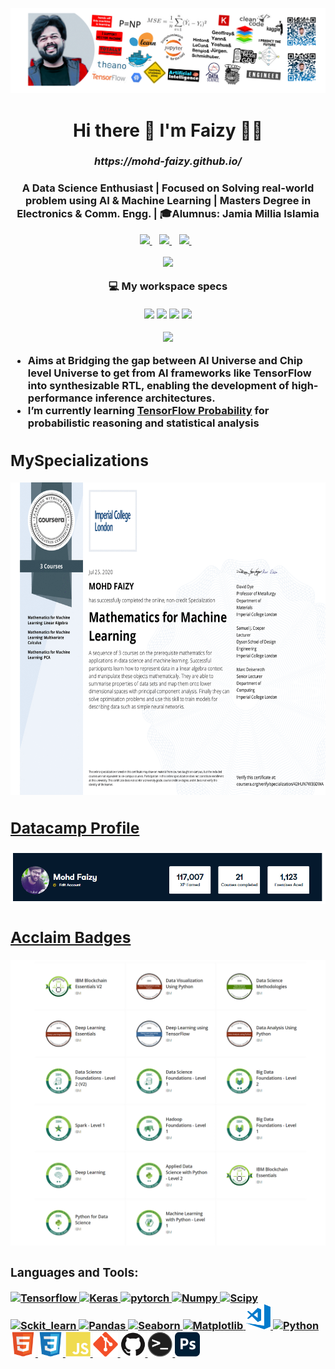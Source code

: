 <p align='center'>
  <a href="#"><img src="https://github.com/mohd-faizy/mohd-faizy/blob/main/mohd-faizy/head.png"></a>
</p>

<h1 align='center'>
  Hi there 👋 I'm Faizy 👨‍💻
</h1>

<h3 align='center'><strong><em>https://mohd-faizy.github.io/</em></strong><h3>

<p align='center'>
  A <b>Data Science</b> Enthusiast | Focused on Solving real-world problem using <b>AI</b> & <b>Machine Learning<b> | <b>Masters Degree in Electronics & Comm. Engg.</b> | 🎓Alumnus: Jamia Millia Islamia
</p>

<p align='center'>
  
  <!--<a href="https://wa.me/5518996643974?text=Olá!%20Alexandre">
    <img src="https://img.shields.io/badge/WHATSAPP-%2325D366.svg?&style=for-the-badge&logo=whatsapp&logoColor=white" />    
  </a>&nbsp;&nbsp;-->
  <a href="https://twitter.com/intent/follow?original_referer=https%3A%2F%2Fgithub.com%2FcodeSTACKr&screen_name=F4izy">
    <img src="https://img.shields.io/twitter/follow/F4izy?color=1DA1F2&logo=twitter&style=for-the-badge" />
  </a>&nbsp;&nbsp;
  <a href="https://www.linkedin.com/in/mohd-faizy/">
    <img src="https://img.shields.io/badge/linkedin-%230077B5.svg?&style=for-the-badge&logo=linkedin&logoColor=white" />        
  </a>&nbsp;&nbsp;
  <a href="https://ai.stackexchange.com/users/36737/faizy">
    <img src="https://img.shields.io/badge/stack%20overflow-FE7A16?logo=stack-overflow&logoColor=white&style=for-the-badge" />        
  </a>&nbsp;&nbsp;
  
</p>

<p align='center'>
  <a href="#"><img src="https://github-readme-stats.vercel.app/api?username=mohd-faizy&show_icons=true&count_private=true&theme=dark" width="350"></a>
</p>

<p align='center'>
  💻 My workspace specs<br/><br/>
  <img src="https://img.shields.io/badge/windows-%230078D6.svg?&style=for-the-badge&logo=windows&logoColor=white" />
  <img src="https://img.shields.io/badge/intel-core%20i5%2010th-%230071C5.svg?&style=for-the-badge&logo=intel&logoColor=white" />
  <img src="https://img.shields.io/badge/RAM-16GB-%230071C5.svg?&style=for-the-badge&logoColor=white" />
  <img src="https://img.shields.io/badge/amd-Radeon%20RX%205500-%23ED1C24.svg?&style=for-the-badge&logo=amd&logoColor=white" />
</p>

</p>
<p align='center'>
  <a href="#"><img src="https://gpvc.arturio.dev/mohd-faizy"></a>
</p>

- __Aims__ at Bridging the gap between **AI Universe** and **Chip level Universe** to get from AI frameworks like **TensorFlow** into synthesizable **RTL**, enabling the development of high-performance inference architectures.
- I’m currently learning [**TensorFlow Probability**](https://github.com/mohd-faizy/07T_Probabilistic-Deep-Learning-with-TensorFlow) for **probabilistic reasoning** and **statistical analysis**


## MySpecializations

<p align='center'>
  <a href="#"><img src='https://github.com/mohd-faizy/mohd-faizy/blob/main/mohd-faizy/Spec_certi.gif?raw=true' height='500' width='700'></a>
</p>

## [__Datacamp Profile__](https://www.datacamp.com/profile/ifaizymohd)

<p align='center'>
  <a href="https://www.datacamp.com/profile/ifaizymohd"><img src='https://github.com/mohd-faizy/mohd-faizy/blob/main/mohd-faizy/DataCamp.png?raw=true'></a>
</p>

## [Acclaim Badges](https://www.youracclaim.com/users/mohd-faizy)

<p align='center'>
  <a href="#"><img src='https://github.com/mohd-faizy/mohd-faizy/blob/main/mohd-faizy/acclaim_badges.png'></a>
</p>

<h3 align="left">Languages and Tools:</h3>

<p align="left">
    <a href="https://www.tensorflow.org/" target="_blank">
        <img src="https://www.kubeflow.org/docs/images/logos/TensorFlow.png" alt="Tensorflow" width="40" height="40"/> 
    </a>
    <a href="https://keras.io/" target="_blank">
        <img src="https://upload.wikimedia.org/wikipedia/commons/thumb/a/ae/Keras_logo.svg/1200px-Keras_logo.svg.png" alt="Keras" width="40" height="40"/> 
    </a>
    <a href="https://pytorch.org/" target="_blank">
        <img src="https://seeklogo.com/images/P/pytorch-logo-84F95D0AF5-seeklogo.com.png" alt="pytorch" width="40" height="40"/> 
    </a>
    <a href="https://numpy.org/" target="_blank">
        <img src="https://numpy.org/images/logos/numpy.svg" alt="Numpy" width="40" height="40"/> 
    </a>
    <a href="https://www.scipy.org/" target="_blank">
        <img src="https://www.scipy.org/_static/images/scipy_med.png" alt="Scipy" width="40" height="40"/> 
    </a>
    <a href="https://scikit-learn.org/stable/" target="_blank">
        <img src="https://upload.wikimedia.org/wikipedia/commons/thumb/0/05/Scikit_learn_logo_small.svg/1200px-Scikit_learn_logo_small.svg.png" alt="Sckit_learn" width="60" height="40"/> 
    </a>
    <a href="https://pandas.pydata.org/" target="_blank">
        <img src="https://cdn.shortpixel.ai/spai/q_lossy+ret_img/https://numfocus.org/wp-content/uploads/2016/07/pandas-logo-300.png" alt="Pandas" width="50" height="50"/> 
    </a>
    <a href="https://seaborn.pydata.org/" target="_blank">
        <img src="https://i1.wp.com/cmdlinetips.com/wp-content/uploads/2020/09/Seaborn_logo.png?resize=234%2C246&ssl=1" alt="Seaborn" width="40" height="40"/> 
    </a>
    <a href="https://matplotlib.org/" target="_blank">
        <img src="https://www.scipy.org/_static/images/matplotlib_med.png" alt="Matplotlib" width="40" height="40"/> 
    </a>
    <a href="https://code.visualstudio.com/" target="_blank">
        <img src="https://raw.githubusercontent.com/github/explore/80688e429a7d4ef2fca1e82350fe8e3517d3494d/topics/visual-studio-code/visual-studio-code.png" alt="VScode" width="40" height="40"/> 
    </a>
    <a href="https://www.python.org/" target="_blank">
        <img src="https://upload.wikimedia.org/wikipedia/commons/thumb/c/c3/Python-logo-notext.svg/768px-Python-logo-notext.svg.png" alt="Python" width="40" height="40"/> 
    </a>
    <a href="https://www.w3schools.com/html/" target="_blank">
        <img src="https://raw.githubusercontent.com/devicons/devicon/40cd6bc89a299dc50ac289f8e3b071d0dff49d9c/icons/html5/html5-original.svg" alt="HTML5" width="40" height="40"/> 
    </a>
    <a href="https://www.w3schools.com/html/" target="_blank">
        <img src="https://raw.githubusercontent.com/devicons/devicon/40cd6bc89a299dc50ac289f8e3b071d0dff49d9c/icons/css3/css3-original.svg" alt="CSS3" width="40" height="40"/> 
    </a>
    <a href="https://www.w3schools.com/html/" target="_blank">
        <img src="https://raw.githubusercontent.com/devicons/devicon/40cd6bc89a299dc50ac289f8e3b071d0dff49d9c/icons/javascript/javascript-plain.svg" alt="JavaScript" width="40" height="40"/> 
    </a>
    <a href="https://git-scm.com/" target="_blank">
        <img src="https://raw.githubusercontent.com/devicons/devicon/40cd6bc89a299dc50ac289f8e3b071d0dff49d9c/icons/git/git-original.svg" alt="git" width="40" height="40"/> 
    </a>
    <a href="https://github.com/mohd-faizy" target="_blank">
        <img src="https://raw.githubusercontent.com/devicons/devicon/40cd6bc89a299dc50ac289f8e3b071d0dff49d9c/icons/github/github-original.svg" alt="Github" width="40" height="40"/> 
    </a>
    <a href="https://www.gnu.org/software/bash/" target="_blank">
        <img src="https://raw.githubusercontent.com/github/explore/80688e429a7d4ef2fca1e82350fe8e3517d3494d/topics/terminal/terminal.png" alt="Bash" width="40" height="40"/> 
    </a>
    <a href="https://www.adobe.com/in/products/photoshop.html" target="_blank">
        <img src="https://raw.githubusercontent.com/devicons/devicon/40cd6bc89a299dc50ac289f8e3b071d0dff49d9c/icons/photoshop/photoshop-plain.svg" alt="Photoshop" width="40" height="40"/> 
    </a>
</p>
